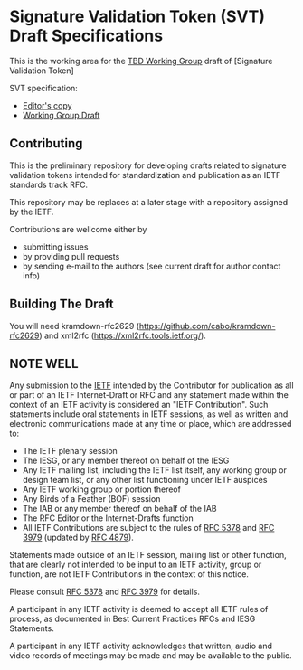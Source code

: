 
Signature Validation Token (SVT) Draft Specifications
=============================

This is the working area for the [TBD Working Group]() draft of [Signature Validation Token]

SVT specification:
* [Editor's copy](TBD)
* [Working Group Draft](https://tools.ietf.org/html/draft-santesson-svt)


Contributing
------------

This is the preliminary repository for developing drafts related to signature validation tokens intended for standardization and publication as an IETF standards track RFC.

This repository may be replaces at a later stage with a repository assigned by the IETF.

Contributions are wellcome either by 

- submitting issues
- by providing pull requests
- by sending e-mail to the authors (see current draft for author contact info)

Building The Draft
------------------

You will need kramdown-rfc2629 (https://github.com/cabo/kramdown-rfc2629)
and xml2rfc (https://xml2rfc.tools.ietf.org/).


NOTE WELL
---------

Any submission to the [IETF](https://www.ietf.org/) intended by the Contributor
for publication as all or part of an IETF Internet-Draft or RFC and any
statement made within the context of an IETF activity is considered an "IETF
Contribution". Such statements include oral statements in IETF sessions, as
well as written and electronic communications made at any time or place, which
are addressed to:

 * The IETF plenary session
 * The IESG, or any member thereof on behalf of the IESG
 * Any IETF mailing list, including the IETF list itself, any working group
   or design team list, or any other list functioning under IETF auspices
 * Any IETF working group or portion thereof
 * Any Birds of a Feather (BOF) session
 * The IAB or any member thereof on behalf of the IAB
 * The RFC Editor or the Internet-Drafts function
 * All IETF Contributions are subject to the rules of
   [RFC 5378](https://tools.ietf.org/html/rfc5378) and
   [RFC 3979](https://tools.ietf.org/html/rfc3979)
   (updated by [RFC 4879](https://tools.ietf.org/html/rfc4879)).

Statements made outside of an IETF session, mailing list or other function,
that are clearly not intended to be input to an IETF activity, group or
function, are not IETF Contributions in the context of this notice.

Please consult [RFC 5378](https://tools.ietf.org/html/rfc5378) and [RFC
3979](https://tools.ietf.org/html/rfc3979) for details.

A participant in any IETF activity is deemed to accept all IETF rules of
process, as documented in Best Current Practices RFCs and IESG Statements.

A participant in any IETF activity acknowledges that written, audio and video
records of meetings may be made and may be available to the public.
